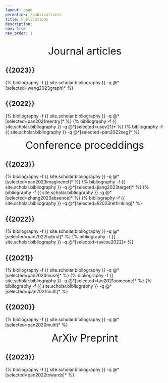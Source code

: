 ```yaml
---
layout: page
permalink: /publications/
title: Publications
description:
nav: true
nav_order: 1
---
```

<p align="center">  <font size=6>  Journal articles </font> </p>

<!-- _pages/publications.md -->
<div class="publications">


 <h2 class="year">{{2023}}</h2>
  {% bibliography -f {{ site.scholar.bibliography }} -q @*[selected=wang2023graph]* %}

 <h2 class="year">{{2022}}</h2>
  {% bibliography -f {{ site.scholar.bibliography }} -q @*[selected=pan2021reentry]* %}
  {% bibliography -f {{ site.scholar.bibliography }} -q @*[selected=usev21]* %}
  {% bibliography -f {{ site.scholar.bibliography }} -q @*[selected=pan2022seg]* %}
  

</div>


<p align="center">  <font size=6>  Conference proceddings </font> </p>

<!-- _pages/publications.md -->
<div class="publications">


 <h2 class="year">{{2023}}</h2>
  {% bibliography -f {{ site.scholar.bibliography }} -q @*[selected=pan2023imaginenet]* %}
  {% bibliography -f {{ site.scholar.bibliography }} -q @*[selected=jiang2023target]* %}
  {% bibliography -f {{ site.scholar.bibliography }} -q @*[selected=zhang2023absence]* %}
  {% bibliography -f {{ site.scholar.bibliography }} -q @*[selected=li2023rethinking]* %}

 <h2 class="year">{{2022}}</h2>
  {% bibliography -f {{ site.scholar.bibliography }} -q @*[selected=pan2022hybrid]* %}
  {% bibliography -f {{ site.scholar.bibliography }} -q @*[selected=tavcse2022]* %}

 <h2 class="year">{{2021}}</h2>
  {% bibliography -f {{ site.scholar.bibliography }} -q @*[selected=pan2020muse]* %}
  {% bibliography -f {{ site.scholar.bibliography }} -q @*[selected=tao2021someone]* %}
  {% bibliography -f {{ site.scholar.bibliography }} -q @*[selected=qian2021multi]* %}
  
 <h2 class="year">{{2020}}</h2>
  {% bibliography -f {{ site.scholar.bibliography }} -q @*[selected=pan2020multi]* %}
  

</div>

<p align="center">  <font size=6>  ArXiv Preprint </font> </p>

<!-- _pages/publications.md -->
<div class="publications">


 <h2 class="year">{{2023}}</h2>
  {% bibliography -f {{ site.scholar.bibliography }} -q @*[selected=pan2022towards]* %}

  

</div>